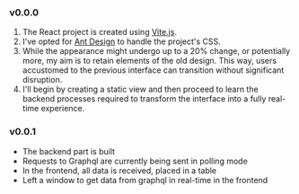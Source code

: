 ### v0.0.0

1. The React project is created using [Vite.js](https://vitejs.dev/).
2. I've opted for [Ant Design](https://ant.design/) to handle the project's CSS.
3. While the appearance might undergo up to a 20% change, or potentially more, my aim is to retain elements of the old design. This way, users accustomed to the previous interface can transition without significant disruption.
4. I'll begin by creating a static view and then proceed to learn the backend processes required to transform the interface into a fully real-time experience.

### v0.0.1

- The backend part is built
- Requests to Graphql are currently being sent in polling mode
- In the frontend, all data is received, placed in a table
- Left a window to get data from graphql in real-time in the frontend

